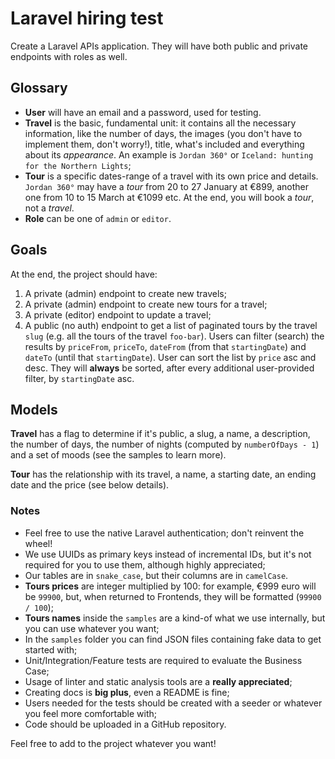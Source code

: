 # Laravel hiring test

Create a Laravel APIs application. They will have both public and private endpoints with roles as well.

## Glossary

- **User** will have an email and a password, used for testing. 
- **Travel** is the basic, fundamental unit: it contains all the necessary information, like the number of days, the images (you don't have to implement them, don't worry!), title, what's included and everything about its *appearance*. An example is `Jordan 360°` or `Iceland: hunting for the Northern Lights`;
- **Tour** is a specific dates-range of a travel with its own price and details. `Jordan 360°` may have a *tour* from 20 to 27 January at €899, another one from 10 to 15 March at €1099 etc. At the end, you will book a *tour*, not a *travel*.
- **Role** can be one of `admin` or `editor`.

## Goals

At the end, the project should have:

1. A private (admin) endpoint to create new travels;
2. A private (admin) endpoint to create new tours for a travel;
3. A private (editor) endpoint to update a travel;
4. A public (no auth) endpoint to get a list of paginated tours by the travel `slug` (e.g. all the tours of the travel `foo-bar`). Users can filter (search) the results by `priceFrom`, `priceTo`, `dateFrom` (from that `startingDate`) and `dateTo` (until that `startingDate`). User can sort the list by `price` asc and desc. They will **always** be sorted, after every additional user-provided filter, by `startingDate` asc.

## Models

**Travel** has a flag to determine if it's public, a slug, a name, a description, the number of days, the number of nights (computed by `numberOfDays - 1`) and a set of moods (see the samples to learn more).  

**Tour** has the relationship with its travel, a name, a starting date, an ending date and the price (see below details).  

### Notes

- Feel free to use the native Laravel authentication; don't reinvent the wheel!
- We use UUIDs as primary keys instead of incremental IDs, but it's not required for you to use them, although highly appreciated;
- Our tables are in `snake_case`, but their columns are in `camelCase`.
- **Tours prices** are integer multiplied by 100: for example, €999 euro will be `99900`, but, when returned to Frontends, they will be formatted (`99900 / 100`);
- **Tours names** inside the `samples` are a kind-of what we use internally, but you can use whatever you want;
- In the `samples` folder you can find JSON files containing fake data to get started with;
- Unit/Integration/Feature tests are required to evaluate the Business Case;
- Usage of linter and static analysis tools are a **really appreciated**;
- Creating docs is **big plus**, even a README is fine;
- Users needed for the tests should be created with a seeder or whatever you feel more comfortable with;
- Code should be uploaded in a GitHub repository.

Feel free to add to the project whatever you want! 
